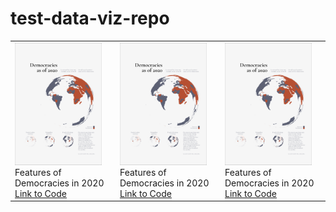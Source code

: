 # test-data-viz-repo


|    |    |    |
| -- | -- | -- |
| <img width="90%" src="code/democracies-as-of-2020.png"> <br> Features of Democracies in 2020 <br> [Link to Code](code/democracies-as-of-2020.R) | <img width="90%" src="code/democracies-as-of-2020.png"> <br> Features of Democracies in 2020 <br> [Link to Code](code/democracies-as-of-2020.R) | <img width="90%" src="code/democracies-as-of-2020.png"> <br> Features of Democracies in 2020 <br> [Link to Code](code/democracies-as-of-2020.R) |
